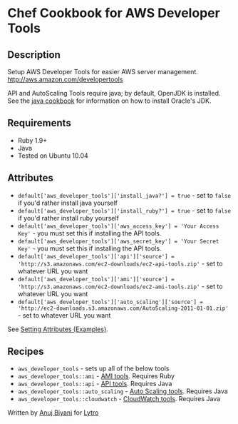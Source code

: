# Chef Cookbook for AWS Developer Tools

## Description
Setup AWS Developer Tools for easier AWS server management. http://aws.amazon.com/developertools

API and AutoScaling Tools require java; by default, OpenJDK is installed. See the [java cookbook](https://github.com/opscode-cookbooks/java) for information on how to install Oracle's JDK.

## Requirements
* Ruby 1.9+
* Java
* Tested on Ubuntu 10.04

## Attributes
* `default['aws_developer_tools']['install_java?'] = true` - set to `false` if you'd rather install java yourself
* `default['aws_developer_tools']['install_ruby?'] = true` - set to `false` if you'd rather install ruby yourself
* `default['aws_developer_tools']['aws_access_key'] = 'Your Access Key'` - you must set this if installing the API tools.
* `default['aws_developer_tools']['aws_secret_key'] = 'Your Secret Key'` - you must set this if installing the API tools.
* `default['aws_developer_tools']['api']['source'] = 'http://s3.amazonaws.com/ec2-downloads/ec2-api-tools.zip'` - set to whatever URL you want
* `default['aws_developer_tools']['ami']['source'] = 'http://s3.amazonaws.com/ec2-downloads/ec2-ami-tools.zip'` - set to whatever URL you want
* `default['aws_developer_tools']['auto_scaling']['source'] = 'http://ec2-downloads.s3.amazonaws.com/AutoScaling-2011-01-01.zip'` - set to whatever URL you want

See [Setting Attributes (Examples)](http://wiki.opscode.com/pages/viewpage.action?pageId=8257848).

## Recipes
* `aws_developer_tools` - sets up all of the below tools
* `aws_developer_tools::ami` - [AMI tools](http://aws.amazon.com/developertools/368). Requires Ruby
* `aws_developer_tools::api` - [API tools](http://aws.amazon.com/developertools/351). Requires Java
* `aws_developer_tools::auto_scaling` - [Auto Scaling tools](http://aws.amazon.com/developertools/2535). Requires Java
* `aws_developer_tools::cloudwatch` - [CloudWatch tools](http://aws.amazon.com/developertools/2534). Requires Java


Written by [Anuj Biyani](https://github.com/anujbiyani) for [Lytro](https://github.com/lytro)
